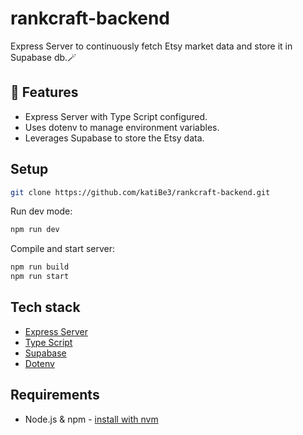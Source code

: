 # rankcraft-backend
Express Server to continuously fetch Etsy market data and store it in Supabase db.🪄

## 🎁 Features
* Express Server with Type Script configured.
* Uses dotenv to manage environment variables.
* Leverages Supabase to store the Etsy data.

## Setup
```sh
git clone https://github.com/katiBe3/rankcraft-backend.git
```
Run dev mode: 
```sh
npm run dev
```
Compile and start server:
```sh
npm run build
npm run start
```

## Tech stack
- [Express Server](https://expressjs.com/de/)
- [Type Script](https://www.typescriptlang.org/)
- [Supabase](https://supabase.com/)
- [Dotenv](https://www.dotenv.org/)

## Requirements

- Node.js & npm - [install with nvm](https://github.com/nvm-sh/nvm#installing-and-updating)
